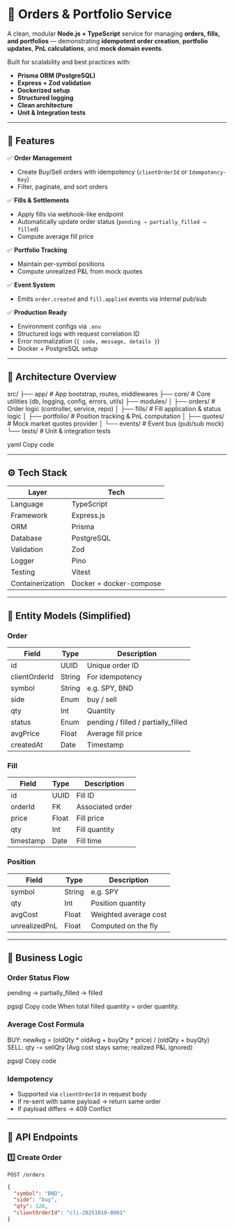 # 🏦 Orders & Portfolio Service

A clean, modular **Node.js + TypeScript** service for managing **orders, fills, and portfolios** — demonstrating **idempotent order creation**, **portfolio updates**, **PnL calculations**, and **mock domain events**.  

Built for scalability and best practices with:
- **Prisma ORM (PostgreSQL)**
- **Express + Zod validation**
- **Dockerized setup**
- **Structured logging**
- **Clean architecture**
- **Unit & Integration tests**

---

## 🚀 Features

✅ **Order Management**
- Create Buy/Sell orders with idempotency (`clientOrderId` or `Idempotency-Key`)
- Filter, paginate, and sort orders  

✅ **Fills & Settlements**
- Apply fills via webhook-like endpoint  
- Automatically update order status (`pending → partially_filled → filled`)  
- Compute average fill price  

✅ **Portfolio Tracking**
- Maintain per-symbol positions  
- Compute unrealized P&L from mock quotes  

✅ **Event System**
- Emits `order.created` and `fill.applied` events via internal pub/sub  

✅ **Production Ready**
- Environment configs via `.env`
- Structured logs with request correlation ID
- Error normalization (`{ code, message, details }`)
- Docker + PostgreSQL setup

---

## 🧱 Architecture Overview

src/
├── app/ # App bootstrap, routes, middlewares
├── core/ # Core utilities (db, logging, config, errors, utils)
├── modules/
│ ├── orders/ # Order logic (controller, service, repo)
│ ├── fills/ # Fill application & status logic
│ ├── portfolio/ # Position tracking & PnL computation
│ ├── quotes/ # Mock market quotes provider
│ └── events/ # Event bus (pub/sub mock)
└── tests/ # Unit & integration tests

yaml
Copy code

---

## ⚙️ Tech Stack

| Layer | Tech |
|-------|------|
| Language | TypeScript |
| Framework | Express.js |
| ORM | Prisma |
| Database | PostgreSQL |
| Validation | Zod |
| Logger | Pino |
| Testing | Vitest |
| Containerization | Docker + docker-compose |

---

## 🧩 Entity Models (Simplified)

### Order
| Field | Type | Description |
|--------|------|-------------|
| id | UUID | Unique order ID |
| clientOrderId | String | For idempotency |
| symbol | String | e.g. SPY, BND |
| side | Enum | buy / sell |
| qty | Int | Quantity |
| status | Enum | pending / filled / partially_filled |
| avgPrice | Float | Average fill price |
| createdAt | Date | Timestamp |

### Fill
| Field | Type | Description |
|--------|------|-------------|
| id | UUID | Fill ID |
| orderId | FK | Associated order |
| price | Float | Fill price |
| qty | Int | Fill quantity |
| timestamp | Date | Fill time |

### Position
| Field | Type | Description |
|--------|------|-------------|
| symbol | String | e.g. SPY |
| qty | Int | Position quantity |
| avgCost | Float | Weighted average cost |
| unrealizedPnL | Float | Computed on the fly |

---

## 🧮 Business Logic

### Order Status Flow
pending → partially_filled → filled

pgsql
Copy code
When total filled quantity = order quantity.

### Average Cost Formula
BUY:
newAvg = (oldQty * oldAvg + buyQty * price) / (oldQty + buyQty)
SELL:
qty -= sellQty
(Avg cost stays same; realized P&L ignored)

pgsql
Copy code

### Idempotency
- Supported via `clientOrderId` in request body  
- If re-sent with same payload → return same order  
- If payload differs → 409 Conflict  

---

## 🧠 API Endpoints

### 1️⃣ Create Order
`POST /orders`
```json
{
  "symbol": "BND",
  "side": "buy",
  "qty": 120,
  "clientOrderId": "cli-20251010-0001"
}